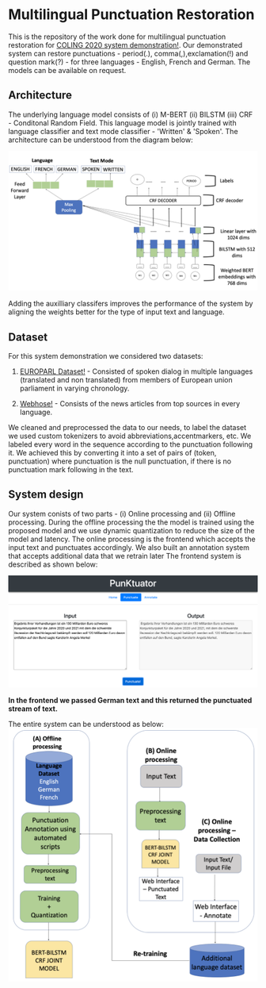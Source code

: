 # Multilingual Punctuation Restoration


This is the repository of the work done for multilingual punctuation restoration for [COLING 2020 system demonstration!](https://coling2020.org/pages/call_for_demos.html). Our demonstrated system can restore punctuations - period(.), comma(,),exclamation(!) and question mark(?) - for three languages - English, French and German. The models can be available on request.

## Architecture
The underlying language model consists of  (i) M-BERT (ii) BILSTM (iii) CRF - Conditonal Random Field. This language model is jointly trained with language classifier and text mode classifier - 'Written' & 'Spoken'. The architecture can be understood from the diagram below:

![BERT_ARCHITECTURE](https://github.com/VarnithChordia/Multlingual_Punctuation_restoration/blob/master/BERTBILSTMCRFJOINT_6.png)

Adding the auxilliary classifers improves the performance of the system by aligning the weights better for the type of input text and language. 

## Dataset
For this system demonstration we considered two datasets:

1. [EUROPARL Dataset!](https://www.statmt.org/europarl/) - Consisted of spoken dialog in multiple languages (translated and non translated) from members of European union parliament in varying chronology.

2. [Webhose!](https://webhose.io/?utm_medium=CPC&utm_source=Google&utm_campaign=1200517_WD-Brand-campaign-global&gclid=CjwKCAjw1ej5BRBhEiwAfHyh1Oo_F73bFNOihGRVFEw0dzwyfxqWhZoj5Vw4kjlbFN3GX2-YVcBmiBoC-vkQAvD_BwE) - Consists of the news articles from top sources in every language.

We cleaned and preprocessed the data to our needs, to label the dataset we used custom tokenizers  to avoid abbreviations,accentmarkers, etc.  We labeled every word in the sequence according to the punctuation following it. We achieved this by converting it into a set of pairs of (token, punctuation) where punctuation is the null punctuation, if there is no punctuation mark following in the text.


## System design
Our system conists of two parts - (i) Online processing and (ii) Offline processing. During the offline processing the the model is trained using the proposed model and we use dynamic quantization to reduce the size of the model and latency. The online processing is the frontend which accepts the input text and punctuates accordingly. We also built an annotation system that accepts additional data that we retrain later
The frontend system is described as shown below:


![frontend_design](https://github.com/VarnithChordia/Multlingual_Punctuation_restoration/blob/master/Front_end.png)

**In the frontend we passed German text and this returned the punctuated stream of text.**


The  entire system can be understood as below:
![System_design](https://github.com/VarnithChordia/Multlingual_Punctuation_restoration/blob/master/SYSTEM_DESIGN_2.png)




